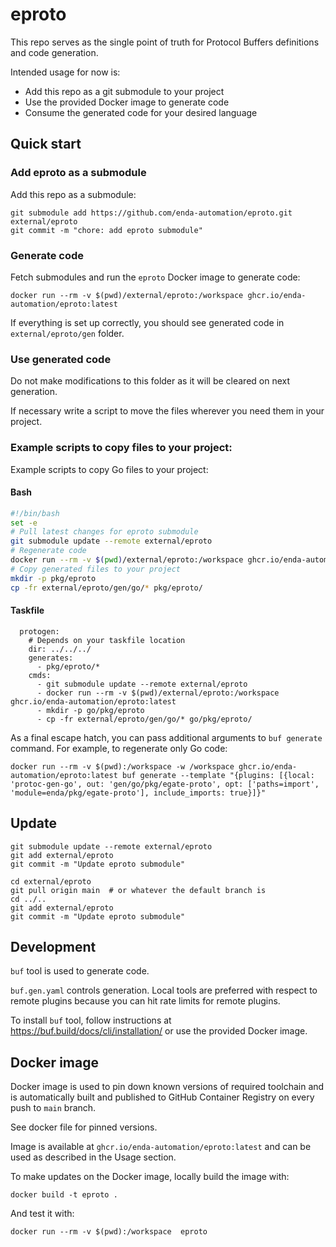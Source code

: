 # eproto

This repo serves as the single point of truth for Protocol Buffers definitions and code generation.

Intended usage for now is:

- Add this repo as a git submodule to your project
- Use the provided Docker image to generate code
- Consume the generated code for your desired language

## Quick start

### Add eproto as a submodule

Add this repo as a submodule:

```console
git submodule add https://github.com/enda-automation/eproto.git external/eproto
git commit -m "chore: add eproto submodule"
```

### Generate code

Fetch submodules and run the `eproto` Docker image to generate code:

```console
docker run --rm -v $(pwd)/external/eproto:/workspace ghcr.io/enda-automation/eproto:latest
```

If everything is set up correctly, you should see generated code in `external/eproto/gen` folder.

### Use generated code

Do not make modifications to this folder as it will be cleared on next generation.

If necessary write a script to move the files wherever you need them in your project.

### Example scripts to copy files to your project:

Example scripts to copy Go files to your project:

#### Bash

```bash
#!/bin/bash
set -e
# Pull latest changes for eproto submodule
git submodule update --remote external/eproto
# Regenerate code
docker run --rm -v $(pwd)/external/eproto:/workspace ghcr.io/enda-automation/eproto:latest
# Copy generated files to your project
mkdir -p pkg/eproto
cp -fr external/eproto/gen/go/* pkg/eproto/
```

#### Taskfile

```Taskfile
  protogen:
    # Depends on your taskfile location
    dir: ../../../
    generates:
      - pkg/eproto/*
    cmds:
      - git submodule update --remote external/eproto
      - docker run --rm -v $(pwd)/external/eproto:/workspace ghcr.io/enda-automation/eproto:latest
      - mkdir -p go/pkg/eproto
      - cp -fr external/eproto/gen/go/* go/pkg/eproto/
```

As a final escape hatch, you can pass additional arguments to `buf generate` command. For example, to regenerate only Go code:

```console
docker run --rm -v $(pwd):/workspace -w /workspace ghcr.io/enda-automation/eproto:latest buf generate --template "{plugins: [{local: 'protoc-gen-go', out: 'gen/go/pkg/egate-proto', opt: ['paths=import', 'module=enda/pkg/egate-proto'], include_imports: true}]}"
```

## Update

```console
git submodule update --remote external/eproto
git add external/eproto
git commit -m "Update eproto submodule"
```

```console
cd external/eproto
git pull origin main  # or whatever the default branch is
cd ../..
git add external/eproto
git commit -m "Update eproto submodule"
```

## Development

`buf` tool is used to generate code.

`buf.gen.yaml` controls generation. Local tools are preferred with respect to remote plugins because you can hit rate limits for remote plugins.

To install `buf` tool, follow instructions at https://buf.build/docs/cli/installation/ or use the provided Docker image.

## Docker image

Docker image is used to pin down known versions of required toolchain and is automatically built and published to GitHub Container Registry on every push to `main` branch.

See docker file for pinned versions.

Image is available at `ghcr.io/enda-automation/eproto:latest` and can be used as described in the Usage section.

To make updates on the Docker image, locally build the image with:

```console
docker build -t eproto .
```

And test it with:

```console
docker run --rm -v $(pwd):/workspace  eproto
```
